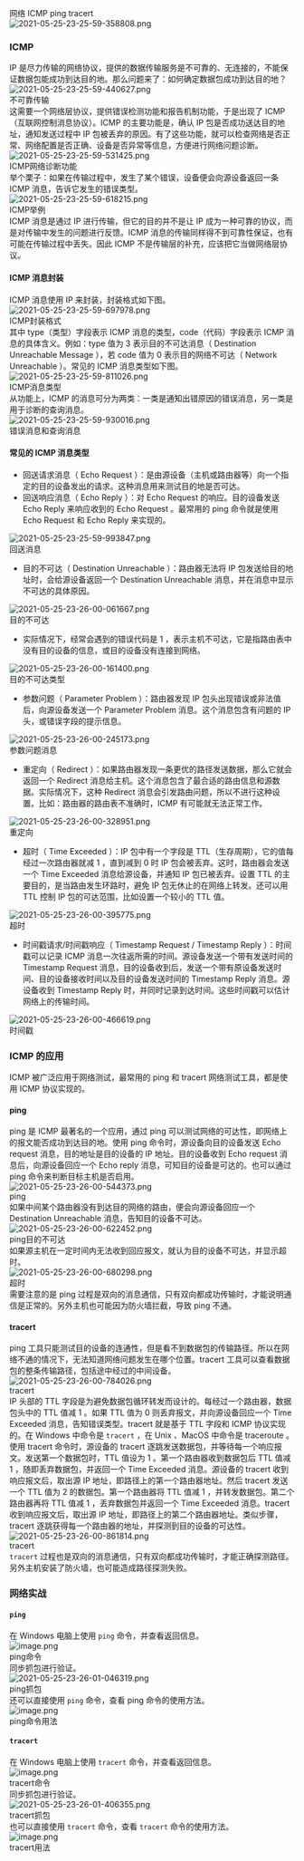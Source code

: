 网络 ICMP ping tracert<br />![2021-05-25-23-25-59-358808.png](https://cdn.nlark.com/yuque/0/2021/png/396745/1621956375452-b948a16c-35ee-4851-ad7f-f6b4f9a96ecb.png#clientId=u2fbda66b-b3ac-4&from=ui&id=u84ce0f04&originHeight=391&originWidth=512&originalType=binary&size=22243&status=done&style=shadow&taskId=u976e1a64-78d1-4d8b-a143-5f34d305665)
<a name="xON5X"></a>
### ICMP
IP 是尽力传输的网络协议，提供的数据传输服务是不可靠的、无连接的，不能保证数据包能成功到达目的地。那么问题来了：如何确定数据包成功到达目的地？<br />![2021-05-25-23-25-59-440627.png](https://cdn.nlark.com/yuque/0/2021/png/396745/1621956392695-5ad2140e-d20c-4bdd-997c-b24a8af0b0a4.png#clientId=u2fbda66b-b3ac-4&from=ui&id=u392fe214&originHeight=272&originWidth=642&originalType=binary&size=26344&status=done&style=shadow&taskId=u36fd6f21-60e9-4b2d-b895-7d96f3eadb6)<br />不可靠传输<br />这需要一个网络层协议，提供错误检测功能和报告机制功能，于是出现了 ICMP（互联网控制消息协议）。ICMP 的主要功能是，确认 IP 包是否成功送达目的地址，通知发送过程中 IP 包被丢弃的原因。有了这些功能，就可以检查网络是否正常、网络配置是否正确、设备是否异常等信息，方便进行网络问题诊断。<br />![2021-05-25-23-25-59-531425.png](https://cdn.nlark.com/yuque/0/2021/png/396745/1621956402222-61b6ade5-38c0-48c3-9e53-1aa927519663.png#clientId=u2fbda66b-b3ac-4&from=ui&id=u980cd4bd&originHeight=316&originWidth=642&originalType=binary&size=26636&status=done&style=shadow&taskId=u06f33e1a-02bf-4a93-a8ca-606756f8a49)<br />ICMP网络诊断功能<br />举个栗子：如果在传输过程中，发生了某个错误，设备便会向源设备返回一条 ICMP 消息，告诉它发生的错误类型。<br />![2021-05-25-23-25-59-618215.png](https://cdn.nlark.com/yuque/0/2021/png/396745/1621956412143-ba6d4790-6b2e-46bf-b203-68f8bde5207e.png#clientId=u2fbda66b-b3ac-4&from=ui&id=udd1d7950&originHeight=637&originWidth=642&originalType=binary&size=29992&status=done&style=shadow&taskId=u9c33a89c-32d1-4eb0-9ca2-2167514c304)<br />ICMP举例<br />ICMP 消息是通过 IP 进行传输，但它的目的并不是让 IP 成为一种可靠的协议，而是对传输中发生的问题进行反馈。ICMP 消息的传输同样得不到可靠性保证，也有可能在传输过程中丢失。因此 ICMP 不是传输层的补充，应该把它当做网络层协议。
<a name="nAqwU"></a>
#### ICMP 消息封装
ICMP 消息使用 IP 来封装，封装格式如下图。<br />![2021-05-25-23-25-59-697978.png](https://cdn.nlark.com/yuque/0/2021/png/396745/1621956425681-a1d64c7a-d3e5-448c-94fc-975342b09a8c.png#clientId=u2fbda66b-b3ac-4&from=ui&id=u2c5f5311&originHeight=242&originWidth=641&originalType=binary&size=17411&status=done&style=shadow&taskId=ufadb6228-99a0-41ac-b772-a000edb48da)<br />ICMP封装格式<br />其中 type（类型）字段表示 ICMP 消息的类型，code（代码）字段表示 ICMP 消息的具体含义。例如：type 值为 3 表示目的不可达消息（ Destination Unreachable Message ），若 code 值为 0 表示目的网络不可达（ Network Unreachable ）。常见的 ICMP 消息类型如下图。<br />![2021-05-25-23-25-59-811026.png](https://cdn.nlark.com/yuque/0/2021/png/396745/1621956434904-8dbac323-82ab-415b-b51f-414d09346bc2.png#clientId=u2fbda66b-b3ac-4&from=ui&id=uf61f0d1c&originHeight=541&originWidth=421&originalType=binary&size=37867&status=done&style=shadow&taskId=u9405d6ad-1dd6-44c8-b85b-0dcd93ed12c)<br />ICMP消息类型<br />从功能上，ICMP 的消息可分为两类：一类是通知出错原因的错误消息，另一类是用于诊断的查询消息。<br />![2021-05-25-23-25-59-930016.png](https://cdn.nlark.com/yuque/0/2021/png/396745/1621956452548-781f8f6c-a0e5-4577-9992-37cbef7c36a6.png#clientId=u2fbda66b-b3ac-4&from=ui&id=udbe00b19&originHeight=541&originWidth=661&originalType=binary&size=49330&status=done&style=shadow&taskId=ua2a4fa60-9b9c-4304-9d79-8e2ba5b5418)<br />错误消息和查询消息
<a name="tZ0DJ"></a>
#### 常见的 ICMP 消息类型

- 回送请求消息（ Echo Request ）：是由源设备（主机或路由器等）向一个指定的目的设备发出的请求。这种消息用来测试目的地是否可达。
- 回送响应消息（ Echo Reply ）：对 Echo Request 的响应。目的设备发送 Echo Reply 来响应收到的 Echo Request 。最常用的 ping 命令就是使用 Echo Request 和 Echo Reply 来实现的。

![2021-05-25-23-25-59-993847.png](https://cdn.nlark.com/yuque/0/2021/png/396745/1621956463335-167d5685-44bd-4358-89cd-a920156e555c.png#clientId=u2fbda66b-b3ac-4&from=ui&id=ud26cd5a6&originHeight=326&originWidth=819&originalType=binary&size=14217&status=done&style=shadow&taskId=ue819f6b1-c0cf-47d5-8468-30e35445c41)<br />回送消息

- 目的不可达（ Destination Unreachable ）：路由器无法将 IP 包发送给目的地址时，会给源设备返回一个 Destination Unreachable 消息，并在消息中显示不可达的具体原因。

![2021-05-25-23-26-00-061667.png](https://cdn.nlark.com/yuque/0/2021/png/396745/1621956501631-e809b600-1d57-40fe-b441-c3f3bd08e336.png#clientId=u2fbda66b-b3ac-4&from=ui&id=u1ed7a355&originHeight=455&originWidth=642&originalType=binary&size=20033&status=done&style=shadow&taskId=u523b35ed-b515-4ab1-9f2d-17c6f591ded)<br />目的不可达

- 实际情况下，经常会遇到的错误代码是 1 ，表示主机不可达，它是指路由表中没有目的设备的信息，或目的设备没有连接到网络。

![2021-05-25-23-26-00-161400.png](https://cdn.nlark.com/yuque/0/2021/png/396745/1621956513516-21ec258b-f7d7-460e-9d78-bf2807765e0f.png#clientId=u2fbda66b-b3ac-4&from=ui&id=u8a5aec0a&originHeight=901&originWidth=721&originalType=binary&size=93062&status=done&style=shadow&taskId=u5203d988-35b5-40b5-90ca-4feaec8dd3a)<br />目的不可达类型

- 参数问题（ Parameter Problem ）：路由器发现 IP 包头出现错误或非法值后，向源设备发送一个 Parameter Problem 消息。这个消息包含有问题的 IP 头，或错误字段的提示信息。

![2021-05-25-23-26-00-245173.png](https://cdn.nlark.com/yuque/0/2021/png/396745/1621956527513-4086d760-ff27-42f2-aae2-61ccd169788f.png#clientId=u2fbda66b-b3ac-4&from=ui&id=u0bb1c3ee&originHeight=361&originWidth=742&originalType=binary&size=19813&status=done&style=shadow&taskId=ued27001d-2178-4db6-b199-de52104cdad)<br />参数问题消息

- 重定向（ Redirect ）：如果路由器发现一条更优的路径发送数据，那么它就会返回一个 Redirect 消息给主机。这个消息包含了最合适的路由信息和源数据。实际情况下，这种 Redirect 消息会引发路由问题，所以不进行这种设置。比如：路由器的路由表不准确时，ICMP 有可能就无法正常工作。

![2021-05-25-23-26-00-328951.png](https://cdn.nlark.com/yuque/0/2021/png/396745/1621956540290-3e4de1dd-4347-4e70-a49e-edd90e1f304f.png#clientId=u2fbda66b-b3ac-4&from=ui&id=u21af62a4&originHeight=801&originWidth=762&originalType=binary&size=49697&status=done&style=shadow&taskId=u50898cd1-1964-4004-bba9-f7e06f02ea5)<br />重定向

- 超时（ Time Exceeded ）：IP 包中有一个字段是 TTL（生存周期），它的值每经过一次路由器就减 1 ，直到减到 0 时 IP 包会被丢弃。这时，路由器会发送一个 Time Exceeded 消息给源设备，并通知 IP 包已被丢弃。设置 TTL 的主要目的，是当路由发生环路时，避免 IP 包无休止的在网络上转发。还可以用 TTL 控制 IP 包的可达范围，比如设置一个较小的 TTL 值。

![2021-05-25-23-26-00-395775.png](https://cdn.nlark.com/yuque/0/2021/png/396745/1621956552684-0d249d7a-47df-4b4b-95ec-8aed9982ca73.png#clientId=u2fbda66b-b3ac-4&from=ui&id=u65d49b85&originHeight=485&originWidth=742&originalType=binary&size=19106&status=done&style=shadow&taskId=u9dc1ffdc-0dbe-44f3-aa6c-18702f0969a)<br />超时

- 时间戳请求/时间戳响应（ Timestamp Request / Timestamp Reply ）：时间戳可以记录 ICMP 消息一次往返所需的时间。源设备发送一个带有发送时间的 Timestamp Request 消息，目的设备收到后，发送一个带有原设备发送时间、目的设备接收时间以及目的设备发送时间的 Timestamp Reply 消息。源设备收到 Timestamp Reply 时，并同时记录到达时间。这些时间戳可以估计网络上的传输时间。

![2021-05-25-23-26-00-466619.png](https://cdn.nlark.com/yuque/0/2021/png/396745/1621956575468-d7920cf9-5e6e-4d84-8a72-646112deed3b.png#clientId=u2fbda66b-b3ac-4&from=ui&id=uf94e667e&originHeight=413&originWidth=622&originalType=binary&size=14762&status=done&style=shadow&taskId=u399ee4c4-bb77-4d86-a593-e23a8dd4a67)<br />时间戳
<a name="yQ3er"></a>
### ICMP 的应用
ICMP 被广泛应用于网络测试，最常用的 ping 和 tracert 网络测试工具，都是使用 ICMP 协议实现的。
<a name="iO0eU"></a>
#### ping
ping 是 ICMP 最著名的一个应用，通过 ping 可以测试网络的可达性，即网络上的报文能否成功到达目的地。使用 ping 命令时，源设备向目的设备发送 Echo request 消息，目的地址是目的设备的 IP 地址。目的设备收到 Echo request 消息后，向源设备回应一个 Echo reply 消息，可知目的设备是可达的。也可以通过 ping 命令来判断目标主机是否启用。<br />![2021-05-25-23-26-00-544373.png](https://cdn.nlark.com/yuque/0/2021/png/396745/1621956590431-a5903057-ba64-448a-ba74-34a7e4da7ec6.png#clientId=u2fbda66b-b3ac-4&from=ui&id=u189e2ad8&originHeight=356&originWidth=655&originalType=binary&size=12862&status=done&style=shadow&taskId=u6cee564e-f964-4412-97c5-43f86a671cc)<br />ping<br />如果中间某个路由器没有到达目的网络的路由，便会向源设备回应一个 Destination Unreachable 消息，告知目的设备不可达。<br />![2021-05-25-23-26-00-622452.png](https://cdn.nlark.com/yuque/0/2021/png/396745/1621956610450-8a5730c5-9cba-4b49-af62-9c9c5bb03e6d.png#clientId=u2fbda66b-b3ac-4&from=ui&id=u1fd57697&originHeight=472&originWidth=709&originalType=binary&size=28487&status=done&style=shadow&taskId=uc9c1c0d2-472b-4aec-8565-d4bafa51c4f)<br />ping目的不可达<br />如果源主机在一定时间内无法收到回应报文，就认为目的设备不可达，并显示超时。<br />![2021-05-25-23-26-00-680298.png](https://cdn.nlark.com/yuque/0/2021/png/396745/1621956635706-79cc839a-3b77-4712-a43f-b5f75abf7158.png#clientId=u2fbda66b-b3ac-4&from=ui&id=uc6e40cbf&originHeight=303&originWidth=270&originalType=binary&size=6622&status=done&style=shadow&taskId=u24592414-4c28-4ee6-8719-97459b92f93)<br />超时<br />需要注意的是 ping 过程是双向的消息通信，只有双向都成功传输时，才能说明通信是正常的。另外主机也可能因为防火墙拦截，导致 ping 不通。
<a name="lrbqc"></a>
#### tracert
ping 工具只能测试目的设备的连通性，但是看不到数据包的传输路径。所以在网络不通的情况下，无法知道网络问题发生在哪个位置。tracert 工具可以查看数据包的整条传输路径，包括途中经过的中间设备。<br />![2021-05-25-23-26-00-784026.png](https://cdn.nlark.com/yuque/0/2021/png/396745/1621956649488-060b6766-8e59-4cb3-9660-2b99a8e864df.png#clientId=u2fbda66b-b3ac-4&from=ui&id=ua96ddf79&originHeight=706&originWidth=812&originalType=binary&size=49050&status=done&style=shadow&taskId=uf5e32150-2b72-4169-ad5a-abda72a660a)<br />tracert<br />IP 头部的 TTL 字段是为避免数据包循环转发而设计的。每经过一个路由器，数据包头中的 TTL 值减 1 。如果 TTL 值为 0 则丢弃报文，并向源设备回应一个 Time Exceeded 消息，告知错误类型。tracert 就是基于 TTL 字段和 ICMP 协议实现的。在 Windows 中命令是 `tracert` ，在 Unix 、MacOS 中命令是 traceroute 。<br />使用 tracert 命令时，源设备的 tracert 逐跳发送数据包，并等待每一个响应报文。发送第一个数据包时，TTL 值设为 1 。第一个路由器收到数据包后 TTL 值减 1 ，随即丢弃数据包，并返回一个 Time Exceeded 消息。源设备的 tracert 收到响应报文后，取出源 IP 地址，即路径上的第一个路由器地址。然后 tracert 发送一个 TTL 值为 2 的数据包。第一个路由器将 TTL 值减 1 ，并转发数据包。第二个路由器再将 TTL 值减 1 ，丢弃数据包并返回一个 Time Exceeded 消息。tracert 收到响应报文后，取出源 IP 地址，即路径上的第二个路由器地址。类似步骤，tracert 逐跳获得每一个路由器的地址，并探测到目的设备的可达性。<br />![2021-05-25-23-26-00-861814.png](https://cdn.nlark.com/yuque/0/2021/png/396745/1621956669014-326f2a5d-6671-4113-9be4-0b49c7b15332.png#clientId=u2fbda66b-b3ac-4&from=ui&id=ub235dd42&originHeight=696&originWidth=776&originalType=binary&size=22997&status=done&style=shadow&taskId=u1ce514c0-f29e-4a04-8328-bea760677dd)<br />tracert<br />`tracert` 过程也是双向的消息通信，只有双向都成功传输时，才能正确探测路径。另外主机安装了防火墙，也可能造成路径探测失败。
<a name="QKT5I"></a>
### 网络实战
<a name="ecVY2"></a>
#### `ping`
在 Windows 电脑上使用 `ping` 命令，并查看返回信息。<br />![image.png](https://cdn.nlark.com/yuque/0/2021/png/396745/1621956844759-8108999c-8a92-41ab-bb35-12ee391056b0.png#clientId=u2fbda66b-b3ac-4&from=paste&height=252&id=ub771db4a&originHeight=755&originWidth=1692&originalType=binary&size=432404&status=done&style=shadow&taskId=uac7e9561-bc64-4041-9af2-fbfaae56f5e&width=564)<br />ping命令<br />同步抓包进行验证。<br />![2021-05-25-23-26-01-046319.png](https://cdn.nlark.com/yuque/0/2021/png/396745/1621956697947-6bf73fe7-bed3-48ee-ad64-cc8028f25dbb.png#clientId=u2fbda66b-b3ac-4&from=ui&id=uaf84f6f4&originHeight=185&originWidth=1080&originalType=binary&size=140995&status=done&style=none&taskId=u36e784de-ae46-48c3-ae27-45281c93e1b)<br />ping抓包<br />还可以直接使用 `ping` 命令，查看 ping 命令的使用方法。<br />![image.png](https://cdn.nlark.com/yuque/0/2021/png/396745/1621956788672-5cdf9b5e-2b9d-429f-9282-faf75f2fd7e0.png#clientId=u2fbda66b-b3ac-4&from=paste&height=687&id=u343d3562&originHeight=2060&originWidth=3304&originalType=binary&size=2423539&status=done&style=none&taskId=u03c91d82-2e7c-4226-bc67-2e60f3e6cb7&width=1101.3333333333333)<br />ping命令用法
<a name="HPRdb"></a>
#### `tracert`
在 Windows 电脑上使用 `tracert` 命令，并查看返回信息。<br />![image.png](https://cdn.nlark.com/yuque/0/2021/png/396745/1621957028647-c7e50efd-2098-42ad-b359-d5451e961b3e.png#clientId=u2fbda66b-b3ac-4&from=paste&height=583&id=u4fcebb6b&originHeight=1750&originWidth=3256&originalType=binary&size=1960101&status=done&style=none&taskId=ue85f2c0f-b2ab-4964-b535-437baf27088&width=1085.3333333333333)<br />tracert命令<br />同步抓包进行验证。<br />![2021-05-25-23-26-01-406355.png](https://cdn.nlark.com/yuque/0/2021/png/396745/1621956945820-67351090-1dbd-4d11-9a24-091ac5af0ba8.png#clientId=u2fbda66b-b3ac-4&from=ui&id=u05ea8a12&originHeight=369&originWidth=1080&originalType=binary&size=292598&status=done&style=none&taskId=u6f14a0c7-b668-457f-8100-abe7464fb5d)<br />tracert抓包<br />也可以直接使用 `tracert` 命令，查看 `tracert` 命令的使用方法。<br />![image.png](https://cdn.nlark.com/yuque/0/2021/png/396745/1621957070921-3732184e-117f-4c24-8be3-d3039496c34a.png#clientId=u2fbda66b-b3ac-4&from=paste&height=309&id=u1255e3e3&originHeight=926&originWidth=3323&originalType=binary&size=1042708&status=done&style=none&taskId=ud557eb85-f30a-4d78-84e9-dc5cdbfbce4&width=1107.6666666666667)<br />tracert用法
